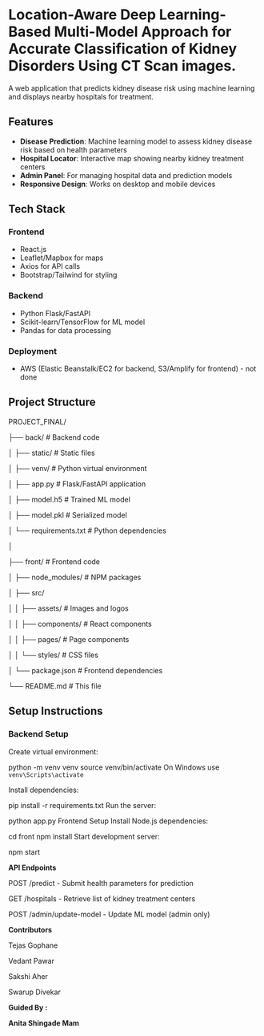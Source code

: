 # Location-Aware Deep Learning-Based Multi-Model Approach for Accurate Classification of Kidney Disorders Using CT Scan images.

A web application that predicts kidney disease risk using machine learning and displays nearby hospitals for treatment.

## Features

- **Disease Prediction**: Machine learning model to assess kidney disease risk based on health parameters
- **Hospital Locator**: Interactive map showing nearby kidney treatment centers
- **Admin Panel**: For managing hospital data and prediction models
- **Responsive Design**: Works on desktop and mobile devices

## Tech Stack

### Frontend
- React.js
- Leaflet/Mapbox for maps
- Axios for API calls
- Bootstrap/Tailwind for styling

### Backend
- Python Flask/FastAPI
- Scikit-learn/TensorFlow for ML model
- Pandas for data processing

### Deployment
- AWS (Elastic Beanstalk/EC2 for backend, S3/Amplify for frontend) - not done

## Project Structure

PROJECT_FINAL/

├── back/ # Backend code

│ ├── static/ # Static files

│ ├── venv/ # Python virtual environment

│ ├── app.py # Flask/FastAPI application

│ ├── model.h5 # Trained ML model

│ ├── model.pkl # Serialized model

│ └── requirements.txt # Python dependencies

│

├── front/ # Frontend code

│ ├── node_modules/ # NPM packages

│ ├── src/

│ │ ├── assets/ # Images and logos

│ │ ├── components/ # React components

│ │ ├── pages/ # Page components

│ │ └── styles/ # CSS files

│ └── package.json # Frontend dependencies

└── README.md # This file



## Setup Instructions

### Backend Setup

Create virtual environment:

python -m venv venv
source venv/bin/activate
On Windows use `venv\Scripts\activate`
   
Install dependencies:


pip install -r requirements.txt
Run the server:


python app.py
Frontend Setup
Install Node.js dependencies:


cd front
npm install
Start development server:


npm start


**API Endpoints**

POST /predict - Submit health parameters for prediction

GET /hospitals - Retrieve list of kidney treatment centers

POST /admin/update-model - Update ML model (admin only)

**Contributors**

Tejas Gophane

Vedant Pawar

Sakshi Aher

Swarup Divekar

**Guided By :**

**Anita Shingade Mam**


